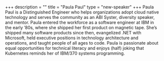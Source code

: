+++
description = ""
title = "Paula Paul"
type = "new-speaker"
+++
Paula Paul is a Distinguished Engineer who helps organizations adopt cloud native technology and serves the community as an ABI Syster, diversity speaker, and mentor. Paula entered the workforce as a software engineer at IBM in the early ’80s, where she shipped her first product on magnetic tape. She’s shipped many software products since then, evangelized .NET with Microsoft, held executive positions in technology architecture and operations, and taught people of all ages to code. Paula is passionate about equal opportunities for technical literacy and enjoys (half) joking that Kubernetes reminds her of IBM/370 systems programming.